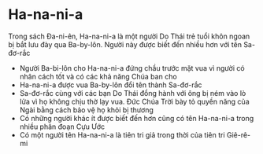 # Ha-na-ni-a

Trong sách Đa-ni-ên, Ha-na-ni-a là một người Do Thái trẻ tuổi khôn ngoan bị bắt lưu đày qua Ba-by-lôn.  Người này được biết đến nhiều hơn với tên Sa-đơ-rắc
- Người Ba-bi-lôn cho Ha-na-ni-a đứng chầu trước mặt vua vì người có nhân cách tốt và có các khả năng Chúa ban cho 
- Ha-na-ni-a được vua Ba-by-lôn đổi tên thành Sa-đơ-rắc
- Sa-đơ-rắc cùng với các bạn Do Thái đồng hành với ông bị ném vào lò lửa vì họ không chịu thờ lạy vua.  Đức Chúa Trời bày tỏ quyền năng của Ngài bằng cách bảo vệ họ khỏi bị thương 
- Có những người khác ít được biết đến hơn cũng có tên Ha-na-ni-a trong nhiều phân đoạn Cựu Ước
- Có một người tên Ha-na-ni-a là tiên tri giả trong thời của tiên tri Giê-rê-mi

